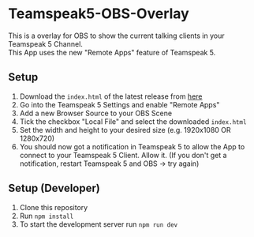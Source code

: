 # Teamspeak5-OBS-Overlay

This is a overlay for OBS to show the current talking clients in your Teamspeak 5 Channel.  
This App uses the new "Remote Apps" feature of Teamspeak 5.

## Setup

1. Download the `index.html` of the latest release from [here](https://github.com/DerTyp876/ts5-obs-overlay/releases/tag/v1.0.0)
2. Go into the Teamspeak 5 Settings and enable "Remote Apps"
3. Add a new Browser Source to your OBS Scene
4. Tick the checkbox "Local File" and select the downloaded `index.html`
5. Set the width and height to your desired size (e.g. 1920x1080 OR 1280x720)
6. You should now got a notification in Teamspeak 5 to allow the App to connect to your Teamspeak 5 Client. Allow it. (If you don't get a notification, restart Teamspeak 5 and OBS -> try again)

## Setup (Developer)

1. Clone this repository
2. Run `npm install`
3. To start the development server run `npm run dev`
